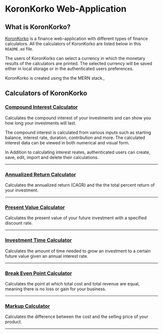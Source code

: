 # KoronKorko Web-Application

## What is KoronKorko?

[KoronKorko][0] is a finance web-application with different types of finance calculators. All the calculators of KoronKorko are listed below in this `README.md` file.

The users of KoronKorko can select a currency in which the monetary results of the calculators are printed. The selected currency will be saved either in local storage or in the authenticated users preferences.

KoronKorko is created using the the MERN stack.,

## Calculators of KoronKorko

### [Compound Interest Calculator][1]

Calculates the compound interest of your investments and can show you how long your investments will last.

The compound interest is calculated from various inputs such as starting balance, interest rate, duration, contribution and more. The calculated interest data can be viewed in both numerical and visual form.

In Addition to calculating interest reates, authenticated users can create, save, edit, import and delete their calculations.

---

### [Annualized Return Calculator][2]

Calculates the annualized return (CAGR) and the the total percent return of your investment.

---

### [Present Value Calculator][3]

Calculates the present value of your future investment with a specified discount rate.

---

### [Investment Time Calculator][4]

Calculates the amount of time needed to grow an investment to a certain future value given an annual interest rate.

---

### [Break Even Point Calculator][5]

Calculates the point at which total cost and total revenue are equal, meaning there is no loss or gain for your business.

---

### [Markup Calculator][6]

Calculates the difference between the cost and the selling price of your product.

---

[0]: https://koronkorko.herokuapp.com/
[1]: https://koronkorko.herokuapp.com/compound-interest-calculator
[2]: https://koronkorko.herokuapp.com/annualized-return-calculator
[3]: https://koronkorko.herokuapp.com/present-value-calculator
[4]: https://koronkorko.herokuapp.com/investment-time-calculator
[5]: https://koronkorko.herokuapp.com/break-even-point-calculator
[6]: https://koronkorko.herokuapp.com/markup-calculator
